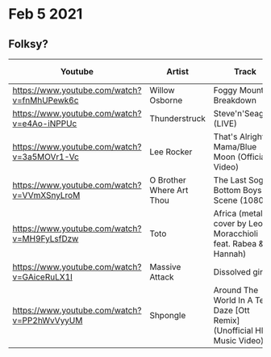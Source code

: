 # Feb 5 2021
## Folksy?
|Youtube|Artist|Track|Album|Year|Track #|Album|
|-------|------|-----|-----|----|-------|-----|
|https://www.youtube.com/watch?v=fnMhUPewk6c |Willow Osborne | Foggy Mountain Breakdown
|https://www.youtube.com/watch?v=e4Ao-iNPPUc |Thunderstruck | Steve'n'Seagulls (LIVE)
|https://www.youtube.com/watch?v=3a5MOVr1-Vc |Lee Rocker | That's Alright Mama/Blue Moon (Official Video)
|https://www.youtube.com/watch?v=VVmXSnyLroM |O Brother Where Art Thou | The Last Soggy Bottom Boys Scene (1080p)
|https://www.youtube.com/watch?v=MH9FyLsfDzw |Toto | Africa (metal cover by Leo Moracchioli feat. Rabea & Hannah)
|https://www.youtube.com/watch?v=GAiceRuLX1I |Massive Attack | Dissolved girl
|https://www.youtube.com/watch?v=PP2hWvVyyUM |Shpongle | Around The World In A Tea Daze [Ott Remix] (Unofficial HD Music Video)
